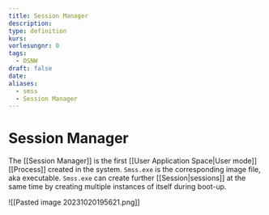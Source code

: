 ```yaml
---
title: Session Manager
description: 
type: definition
kurs: 
vorlesungnr: 0
tags:
  - OSNW
draft: false
date: 
aliases:
  - smss
  - Session Manager
---
```


# Session Manager

The [[Session Manager]] is the first [[User Application Space|User mode]] [[Process]] created in the system. `Smss.exe` is the corresponding image file, aka executable. `Smss.exe` can create further [[Session|sessions]] at the same time by creating multiple instances of itself during boot-up. 

![[Pasted image 20231020195621.png]]